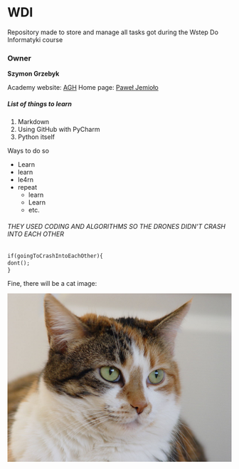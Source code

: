 # WDI
Repository made to store and manage all tasks got during the Wstep Do Informatyki course
### Owner
**Szymon Grzebyk**

Academy website: [AGH](https://www.agh.edu.pl/)
Home page: [Paweł Jemioło](https://home.agh.edu.pl/~pawljmlo/didactics/intro/2021/3)
##### List of things to learn
1. Markdown
2. Using GitHub with PyCharm
3. Python itself

Ways to  do so
- Learn
- learn
- le4rn
- repeat
  - learn
  - Learn
  - etc.

###### THEY USED CODING AND ALGORITHMS SO THE DRONES DIDN'T CRASH INTO EACH OTHER
```python:
if(goingToCrashIntoEachOther){
dont();
}
```

Fine, there will be a cat image:

![Image of cat, found in Google](laboratorium_2/Cat.jpg)

